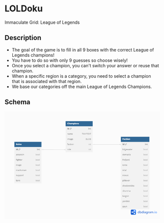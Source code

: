 # LOLDoku
Immaculate Grid: League of Legends
## Description
* The goal of the game is to fill in all 9 boxes with the correct League of Legends champions!
* You have to do so with only 9 guesses so choose wisely!
* Once you select a champion, you can't switch your answer or reuse that champion.
* When a specific region is a category, you need to select a champion that is associated with that region.
* We base our categories off the main League of Legends Champions.
## Schema
![schema](./schema.png)
